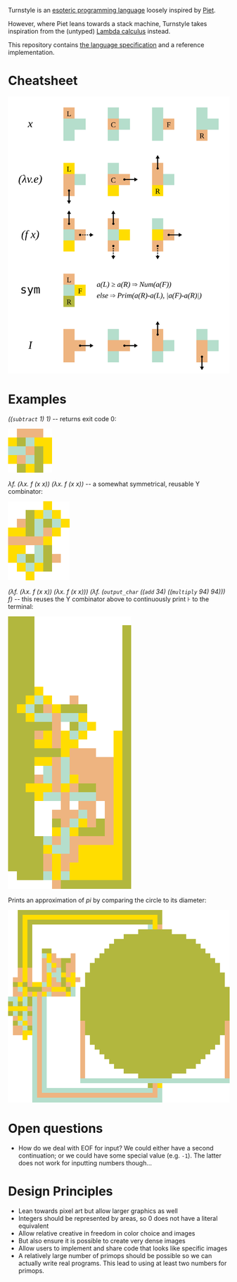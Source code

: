 Turnstyle is an [esoteric programming language] loosely inspired by [Piet].

However, where Piet leans towards a stack machine, Turnstyle takes inspiration
from the (untyped) [Lambda calculus] instead.

This repository contains [the language specification](spec/) and a reference
implementation.

# Cheatsheet

![Cheatsheet](spec/cheatsheet.svg)

# Examples

_((`subtract` 1) 1)_ -- returns exit code 0:

![0](examples/minimal-large.png)

_λf. (λx. f (x x)) (λx. f (x x))_ -- a somewhat symmetrical, reusable Y
combinator:

![Y](examples/y-large.png)

_(λf. (λx. f (x x)) (λx. f (x x))) (λf. (`output_char` ((`add` 34) ((`multiply` 94) 94))) f)_
-- this reuses the Y combinator above to continuously print ⊦ to the terminal:

![⊦](examples/turnstyle-large.png)

Prints an approximation of _pi_ by comparing the circle to its diameter:

![π](examples/pi-large.png)

# Open questions

 -  How do we deal with EOF for input?  We could either have a second
    continuation; or we could have some special value (e.g. `-1`).
    The latter does not work for inputting numbers though...

# Design Principles

 -  Lean towards pixel art but allow larger graphics as well
 -  Integers should be represented by areas, so 0 does not have a literal
    equivalent
 -  Allow relative creative in freedom in color choice and images
 -  But also ensure it is possible to create very dense images
 -  Allow users to implement and share code that looks like specific images
 -  A relatively large number of primops should be possible so we can
    actually write real programs.  This lead to using at least two numbers
    for primops.

[esoteric programming language]: https://en.wikipedia.org/wiki/Esoteric_programming_language
[Lambda calculus]: https://en.wikipedia.org/wiki/Lambda_calculus
[Piet]: https://www.dangermouse.net/esoteric/piet.html
